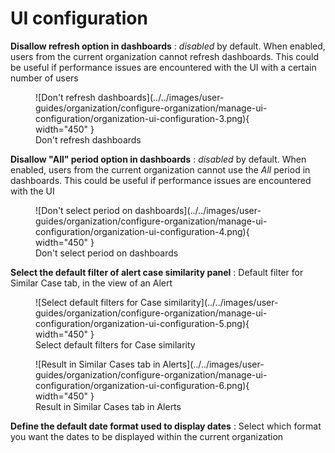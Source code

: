 # UI configuration


**Disallow refresh option in dashboards**
  : *disabled* by default. When enabled, users from the current organization cannot refresh dashboards. This could be useful if performance issues are encountered with the UI with a certain number of users

<figure markdown>
  ![Don't refresh dashboards](../../images/user-guides/organization/configure-organization/manage-ui-configuration/organization-ui-configuration-3.png){ width="450" }
  <figcaption>Don't refresh dashboards</figcaption>
</figure>


**Disallow "All" period option in dashboards**
  : *disabled* by default. When enabled, users from the current organization cannot use the *All* period in dashboards. This could be useful if performance issues are encountered with the UI

<figure markdown>
  ![Don't select period on dashboards](../../images/user-guides/organization/configure-organization/manage-ui-configuration/organization-ui-configuration-4.png){ width="450" }
  <figcaption>Don't select period on dashboards</figcaption>
</figure>

**Select the default filter of alert case similarity panel**
  : Default filter for Similar Case tab, in the view of an Alert

<figure markdown>
  ![Select default filters for Case similarity](../../images/user-guides/organization/configure-organization/manage-ui-configuration/organization-ui-configuration-5.png){ width="450" }
  <figcaption>Select default filters for Case similarity</figcaption>
</figure>

<figure markdown>
  ![Result in Similar Cases tab in Alerts](../../images/user-guides/organization/configure-organization/manage-ui-configuration/organization-ui-configuration-6.png){ width="450" }
  <figcaption>Result in Similar Cases tab in Alerts</figcaption>
</figure>

**Define the default date format used to display dates**
  : Select which format you want the dates to be displayed within the current organization